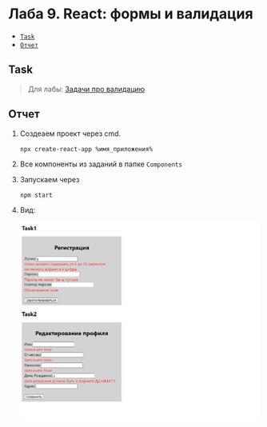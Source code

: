# Лаба 9. React: формы и валидация
- [`Task`](#task)
- [`Отчет`](#отчет)
## Task
> Для лабы: <a href="https://github.com/goryachkinama/web-lectures/blob/main/src/lab_react_forms.md">Задачи про валидацию</a>



## Отчет

1. Создеаем проект через cmd.
   ```
   npx create-react-app %имя_приложения%
   ```

2. Все компоненты из заданий в папке `Components`
   
3. Запускаем через

    ```
    npm start
    ```

4. Вид:

   ![layout](./res/img.PNG)


  